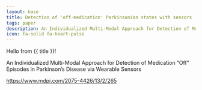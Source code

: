 ```yaml
---
layout: base
title: Detection of 'off-medication' Parkinsonian states with sensors
tags: paper
description: An Individualized Multi-Modal Approach for Detection of Medication “Off” Episodes in Parkinson’s Disease via Wearable Sensors
icon: fa-solid fa-heart-pulse
---
```


Hello from {{ title }}!

An Individualized Multi-Modal Approach for Detection of Medication “Off” Episodes in Parkinson’s Disease via Wearable Sensors

https://www.mdpi.com/2075-4426/13/2/265